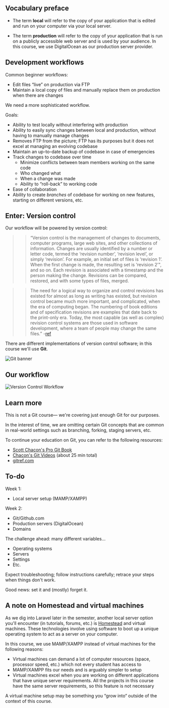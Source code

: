 ## Vocabulary preface
+ The term __local__ will refer to the copy of your application that is edited and run on your computer via your local server.

+ The term __production__ will refer to the copy of your application that is run on a publicly accessible web server and is used by your audience. In this course, we use DigitalOcean as our production server provider.


## Development workflows
Common beginner workflows:

+ Edit files &ldquo;live&rdquo; on production via FTP
+ Maintain a local copy of files and manually replace them on production when there are changes

We need a more sophisticated workflow.

Goals:

+ Ability to test locally without interfering with production
+ Ability to easily sync changes between local and production, without having to manually manage changes
+ Removes FTP from the picture; FTP has its purposes but it does not excel at managing an evolving codebase
+ Maintain an up-to-date backup of codebase in case of emergencies
+ Track changes to codebase over time
    + Minimize conflicts between team members working on the same code
    + Who changed what
    + When a change was made
    + Ability to &ldquo;roll-back&rdquo; to working code
+ Ease of collaboration
+ Ability to create *branches* of codebase for working on new features, starting on different versions, etc.


## Enter: __Version control__

Our workflow will be powered by version control:

>> &ldquo;Version control is the management of changes to documents, computer programs, large web sites, and other collections of information. Changes are usually identified by a number or letter code, termed the &lsquo;revision number&rsquo;, &lsquo;revision level&rsquo;, or simply &lsquo;revision&rsquo;. For example, an initial set of files is &lsquo;revision 1&rsquo;. When the first change is made, the resulting set is &lsquo;revision 2&rsquo;", and so on. Each revision is associated with a timestamp and the person making the change. Revisions can be compared, restored, and with some types of files, merged.

>> The need for a logical way to organize and control revisions has existed for almost as long as writing has existed, but revision control became much more important, and complicated, when the era of computing began. The numbering of book editions and of specification revisions are examples that date back to the print-only era. Today, the most capable (as well as complex) revision control systems are those used in software development, where a team of people may change the same files.&rdquo; -[ref](https://en.wikipedia.org/wiki/Version_control)

There are different implementations of version control software; in this course we'll use __Git__.

<img src='https://s3.amazonaws.com/making-the-internet/vc-git-banner@2x.png' style='max-width:993px; ' alt='Git banner'>

## Our workflow
<img src='https://s3.amazonaws.com/making-the-internet/vc-local-to-git-and-live-server-alternative@2x.png' style='max-width:537px;' alt='Version Control Workflow'>


## Learn more
This is not a Git course&mdash; we're covering just enough Git for our purposes.

In the interest of time, we are omitting certain Git concepts that are common in real-world settings such as branching, forking, staging servers, etc.

To continue your education on Git, you can refer to the following resources:

+ [Scott Chacon's Pro Git Book](http://Git-scm.com/book)
+ [Chacon's Git Videos](http://Git-scm.com/videos) (about 25 min total)
+ [gitref.com](http://gitref.org)

## To-do
Week 1:

+ Local server setup (MAMP/XAMPP)

Week 2:

+ Git/Github.com
+ Production servers (DigitalOcean)
+ Domains

The challenge ahead: many different variables...

+ Operating systems
+ Servers
+ Settings
+ Etc.

Expect troubleshooting; follow instructions carefully; retrace your steps when things don't work.

Good news: set it and (mostly) forget it.


## A note on Homestead and virtual machines
As we dig into Laravel later in the semester, another local server option you'll encounter (in tutorials, forums, etc.) is [Homestead](https://laravel.com/docs/5.4/homestead) and virtual machines. These technologies involve using software to boot up a unique operating system to act as a server on your computer.

In this course, we use MAMP/XAMPP instead of virtual machines for the following reasons:

+ Virtual machines can demand a lot of computer resources (space, processor speed, etc.) which not every student has access to
+ MAMP/XAMPP fits our needs and is arguably simpler to setup
+ Virtual machines excel when you are working on different applications that have unique server requirements. All the projects in this course have the same server requirements, so this feature is not necessary

A virtual machine setup may be something you &ldquo;grow into&ldquo; outside of the context of this course. 
